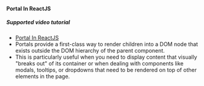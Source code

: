 #### Portal In ReactJS

##### Supported video tutorial
 - [Portal In ReactJS](https://www.youtube.com/watch?v=HpHLa-5Wdys&index=31&list=PLC3y8-rFHvwgg3vaYJgHGnModB54rxOk3)
 - Portals provide a first-class way to render children into a DOM node that exists outside the DOM hierarchy of the parent component.
- This is particularly useful when you need to display content that visually "breaks out" of its container or when dealing with components like modals, tooltips, or dropdowns that need to be rendered on top of other elements in the page.